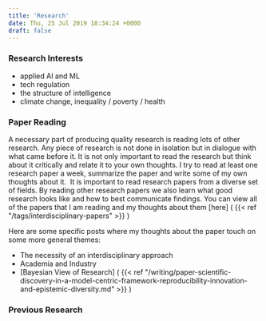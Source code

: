 ```yaml
---
title: 'Research'
date: Thu, 25 Jul 2019 18:34:24 +0000
draft: false
---
```


### Research Interests

* applied AI and ML
* tech regulation
* the structure of intelligence
* climate change, inequality / poverty / health

### Paper Reading

A necessary part of producing quality research is reading lots of other research. Any piece of research is not done in isolation but in dialogue with what came before it. It is not only important to read the research but think about it critically and relate it to your own thoughts. I try to read at least one research paper a week, summarize the paper and write some of my own thoughts about it.  It is important to read research papers from a diverse set of fields. By reading other research papers we also learn what good research looks like and how to best communicate findings. You can view all of the papers that I am reading and my thoughts about them [here]
(
{{< ref  "/tags/interdisciplinary-papers"  >}} )

Here are some specific posts where my thoughts about the paper touch on some more general themes:

* The necessity of an interdisciplinary approach
* Academia and Industry
* [Bayesian View of Research] (
                {{< ref  "/writing/paper-scientific-discovery-in-a-model-centric-framework-reproducibility-innovation-and-epistemic-diversity.md"  >}} )

### Previous Research
